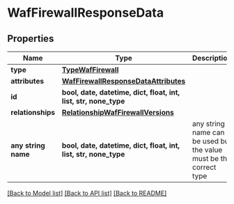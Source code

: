 # WafFirewallResponseData


## Properties
Name | Type | Description | Notes
------------ | ------------- | ------------- | -------------
**type** | [**TypeWafFirewall**](TypeWafFirewall.md) |  | [optional] 
**attributes** | [**WafFirewallResponseDataAttributes**](WafFirewallResponseDataAttributes.md) |  | [optional] 
**id** | **bool, date, datetime, dict, float, int, list, str, none_type** |  | [optional] [readonly] 
**relationships** | [**RelationshipWafFirewallVersions**](RelationshipWafFirewallVersions.md) |  | [optional] 
**any string name** | **bool, date, datetime, dict, float, int, list, str, none_type** | any string name can be used but the value must be the correct type | [optional]

[[Back to Model list]](../README.md#documentation-for-models) [[Back to API list]](../README.md#documentation-for-api-endpoints) [[Back to README]](../README.md)


